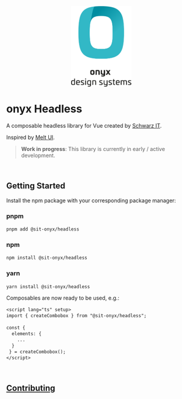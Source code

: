 <div align="center">
  <picture>
    <source media="(prefers-color-scheme: dark)" srcset="https://raw.githubusercontent.com/SchwarzIT/onyx/main/.github/onyx-logo-light.svg">
    <source media="(prefers-color-scheme: light)" srcset="https://raw.githubusercontent.com/SchwarzIT/onyx/main/.github/onyx-logo-dark.svg">
    <img alt="onyx logo" src="https://raw.githubusercontent.com/SchwarzIT/onyx/main/.github/onyx-logo-dark.svg" width="160px">
  </picture>
</div>

# onyx Headless

A composable headless library for Vue created by [Schwarz IT](https://it.schwarz).

Inspired by [Melt UI](https://melt-ui.com/).

> **Work in progress**: This library is currently in early / active development.

<br />

## Getting Started

Install the npm package with your corresponding package manager:

### pnpm

```sh
pnpm add @sit-onyx/headless
```

### npm

```sh
npm install @sit-onyx/headless
```

### yarn

```sh
yarn install @sit-onyx/headless
```

Composables are now ready to be used, e.g.:

```vue
<script lang="ts" setup>
import { createCombobox } from "@sit-onyx/headless";

const {
  elements: {
    ...
  }
 } = createCombobox();
</script>
```

<br />

## [Contributing](../../CONTRIBUTING.md)
